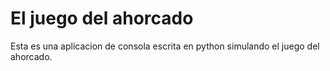 # El juego del ahorcado
Esta es una aplicacion de consola escrita en python simulando el juego del ahorcado.